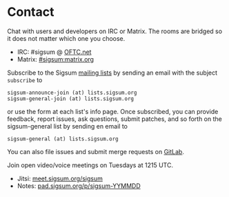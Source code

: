 # Contact
Chat with users and developers on IRC or Matrix. The rooms are bridged so it
does not matter which one you choose.

  - IRC: \#sigsum @ [OFTC.net][]
  - Matrix: [#sigsum:matrix.org][]

[OFTC.net]: https://oftc.net/
[#sigsum:matrix.org]: https://app.element.io/#/room/#sigsum:matrix.org

Subscribe to the Sigsum [mailing lists][] by sending an email with the subject
`subscribe` to

    sigsum-announce-join (at) lists.sigsum.org
    sigsum-general-join (at) lists.sigsum.org

or use the form at each list's info page.  Once subscribed, you can provide
feedback, report issues, ask questions, submit patches, and so forth on the
sigsum-general list by sending en email to

    sigsum-general (at) lists.sigsum.org

You can also file issues and submit merge requests on [GitLab][].

[mailing lists]: https://lists.sigsum.org/mailman3/postorius/lists/
[GitLab]: https://git.glasklar.is/sigsum/

Join open video/voice meetings on Tuesdays at 1215 UTC.

  - Jitsi: [meet.sigsum.org/sigsum][]
  - Notes: [pad.sigsum.org/p/sigsum-YYMMDD][]

[meet.sigsum.org/sigsum]: https://meet.sigsum.org/sigsum
[pad.sigsum.org/p/sigsum-YYMMDD]: https://pad.sigsum.org/p/sigsum-YYMMDD
